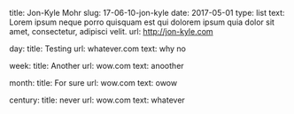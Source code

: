 title: Jon-Kyle Mohr
slug: 17-06-10-jon-kyle
date: 2017-05-01
type: list
text: Lorem ipsum neque porro quisquam est qui dolorem ipsum quia dolor sit amet, consectetur, adipisci velit.
url: http://jon-kyle.com

day:
  title: Testing
  url: whatever.com
  text: why no

week:
  title: Another
  url: wow.com
  text: anoother

month:
  title: For sure
  url: wow.com
  text: owow

century: 
  title: never
  url: wow.com
  text: whatever
